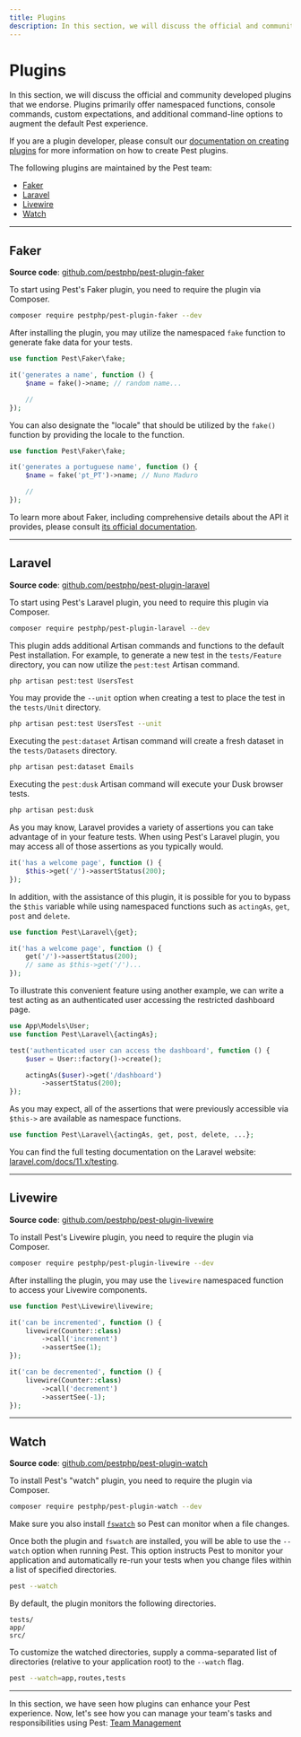 ```yaml
---
title: Plugins
description: In this section, we will discuss the official and community developed plugins that we endorse. Plugins primarily offer namespaced functions, console commands, custom expectations, and additional command-line options to augment the default Pest experience.
---
```


# Plugins

In this section, we will discuss the official and community developed plugins that we endorse. Plugins primarily offer namespaced functions, console commands, custom expectations, and additional command-line options to augment the default Pest experience.

If you are a plugin developer, please consult our [documentation on creating plugins](/docs/creating-plugins) for more information on how to create Pest plugins.

The following plugins are maintained by the Pest team:

- [Faker](#faker)
- [Laravel](#laravel)
- [Livewire](#livewire)
- [Watch](#watch)

---

<a name="faker"></a>
## Faker

**Source code**: [github.com/pestphp/pest-plugin-faker](https://github.com/pestphp/pest-plugin-faker)

To start using Pest's Faker plugin, you need to require the plugin via Composer.

```bash
composer require pestphp/pest-plugin-faker --dev
```

After installing the plugin, you may utilize the namespaced `fake` function to generate fake data for your tests.

```php
use function Pest\Faker\fake;

it('generates a name', function () {
    $name = fake()->name; // random name...

    //
});
```

You can also designate the "locale" that should be utilized by the `fake()` function by providing the locale to the function.

```php
use function Pest\Faker\fake;

it('generates a portuguese name', function () {
    $name = fake('pt_PT')->name; // Nuno Maduro

    //
});
```

To learn more about Faker, including comprehensive details about the API it provides, please consult [its official documentation](https://fakerphp.github.io/).

---

<a name="laravel"></a>
## Laravel

**Source code**: [github.com/pestphp/pest-plugin-laravel](https://github.com/pestphp/pest-plugin-laravel)

To start using Pest's Laravel plugin, you need to require this plugin via Composer.

```bash
composer require pestphp/pest-plugin-laravel --dev
```

This plugin adds additional Artisan commands and functions to the default Pest installation. For example, to generate a new test in the `tests/Feature` directory, you can now utilize the `pest:test` Artisan command.

```bash
php artisan pest:test UsersTest
```

You may provide the `--unit` option when creating a test to place the test in the `tests/Unit` directory.

```bash
php artisan pest:test UsersTest --unit
```

Executing the `pest:dataset` Artisan command will create a fresh dataset in the `tests/Datasets` directory.

```bash
php artisan pest:dataset Emails
```

Executing the `pest:dusk` Artisan command will execute your Dusk browser tests.

```bash
php artisan pest:dusk
```

As you may know, Laravel provides a variety of assertions you can take advantage of in your feature tests. When using Pest's Laravel plugin, you may access all of those assertions as you typically would.

```php
it('has a welcome page', function () {
    $this->get('/')->assertStatus(200);
});
```

In addition, with the assistance of this plugin, it is possible for you to bypass the `$this` variable while using namespaced functions such as `actingAs`, `get`, `post` and `delete`.

```php
use function Pest\Laravel\{get};

it('has a welcome page', function () {
    get('/')->assertStatus(200);
    // same as $this->get('/')...
});
```

To illustrate this convenient feature using another example, we can write a test acting as an authenticated user accessing the restricted dashboard page.

```php
use App\Models\User;
use function Pest\Laravel\{actingAs};

test('authenticated user can access the dashboard', function () {
    $user = User::factory()->create();

    actingAs($user)->get('/dashboard')
        ->assertStatus(200);
});
```

As you may expect, all of the assertions that were previously accessible via `$this->` are available as namespace functions.

```php
use function Pest\Laravel\{actingAs, get, post, delete, ...};
```

You can find the full testing documentation on the Laravel website: [laravel.com/docs/11.x/testing](https://laravel.com/docs/11.x/testing).

---

<a name="livewire"></a>
## Livewire

**Source code**: [github.com/pestphp/pest-plugin-livewire](https://github.com/pestphp/pest-plugin-livewire)

To install Pest's Livewire plugin, you need to require the plugin via Composer.

```bash
composer require pestphp/pest-plugin-livewire --dev
```

After installing the plugin, you may use the `livewire` namespaced function to access your Livewire components.

```php
use function Pest\Livewire\livewire;

it('can be incremented', function () {
    livewire(Counter::class)
        ->call('increment')
        ->assertSee(1);
});

it('can be decremented', function () {
    livewire(Counter::class)
        ->call('decrement')
        ->assertSee(-1);
});
```

---

<a name="watch"></a>
## Watch

**Source code**: [github.com/pestphp/pest-plugin-watch](https://github.com/pestphp/pest-plugin-watch)

To install Pest's "watch" plugin, you need to require the plugin via Composer.

```bash
composer require pestphp/pest-plugin-watch --dev
```

Make sure you also install [`fswatch`](https://github.com/emcrisostomo/fswatch#getting-fswatch) so Pest can monitor when a file changes.

Once both the plugin and `fswatch` are installed, you will be able to use the `--watch` option when running Pest. This option instructs Pest to monitor your application and automatically re-run your tests when you change files within a list of specified directories.

```bash
pest --watch
```

By default, the plugin monitors the following directories.

```plain
tests/
app/
src/
```

To customize the watched directories, supply a comma-separated list of directories (relative to your application root) to the `--watch` flag.

```bash
pest --watch=app,routes,tests
```

---

In this section, we have seen how plugins can enhance your Pest experience. Now, let's see how you can manage your team's tasks and responsibilities using Pest: [Team Management](/docs/team-management)
